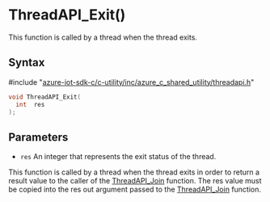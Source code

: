# ThreadAPI_Exit()

This function is called by a thread when the thread exits.

## Syntax

\#include "[azure-iot-sdk-c/c-utility/inc/azure_c_shared_utility/threadapi.h](../iot-c-ref-threadapi-h.md)"  
```C
void ThreadAPI_Exit(
  int  res
);
```

## Parameters
* `res` An integer that represents the exit status of the thread.

This function is called by a thread when the thread exits in order to return a result value to the caller of the [ThreadAPI_Join](../iot-c-ref-threadapi-h/threadapi-join.md) function. The res value must be copied into the res out argument passed to the [ThreadAPI_Join](../iot-c-ref-threadapi-h/threadapi-join.md) function.

